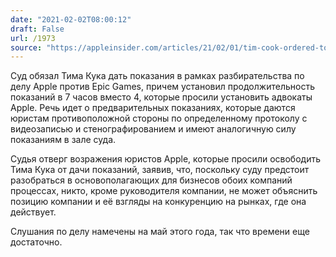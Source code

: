 ```yaml
---
date: "2021-02-02T08:00:12"
draft: False
url: /1973
source: "https://appleinsider.com/articles/21/02/01/tim-cook-ordered-to-sit-7-hour-deposition-in-epic-games-case"
---
```


Суд обязал Тима Кука дать показания в рамках разбирательства по делу Apple против Epic Games, причем установил продолжительность показаний в 7 часов вместо 4, которые просили установить адвокаты Apple. Речь идет о предварительных показаниях, которые даются юристам противоположной стороны по определенному протоколу с видеозаписью и стенографированием и имеют аналогичную силу показаниям в зале суда. 

Судья отверг возражения юристов Apple, которые просили освободить Тима Кука от дачи показаний, заявив, что, поскольку суду предстоит разобраться в основополагающих для бизнесов обоих компаний процессах, никто, кроме руководителя компании, не может объяснить позицию компании и её взгляды на конкуренцию на рынках, где она действует.

Слушания по делу намечены на май этого года, так что времени еще достаточно.
